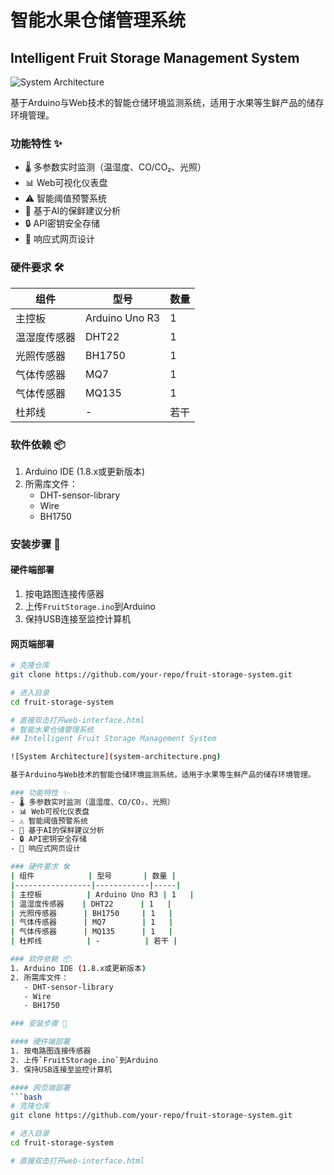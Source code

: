# 智能水果仓储管理系统
## Intelligent Fruit Storage Management System

![System Architecture](system-architecture.png) <!-- 建议添加系统架构图 -->

基于Arduino与Web技术的智能仓储环境监测系统，适用于水果等生鲜产品的储存环境管理。

### 功能特性 ✨
- 🌡️ 多参数实时监测（温湿度、CO/CO₂、光照）
- 📊 Web可视化仪表盘
- ⚠️ 智能阈值预警系统
- 🤖 基于AI的保鲜建议分析
- 🔒 API密钥安全存储
- 📱 响应式网页设计

### 硬件要求 🛠️
| 组件            | 型号       | 数量 |
|-----------------|------------|-----|
| 主控板          | Arduino Uno R3 | 1   |
| 温湿度传感器    | DHT22      | 1   |
| 光照传感器      | BH1750     | 1   |
| 气体传感器      | MQ7        | 1   |
| 气体传感器      | MQ135      | 1   |
| 杜邦线          | -          | 若干 |

### 软件依赖 📦
1. Arduino IDE (1.8.x或更新版本)
2. 所需库文件：
   - DHT-sensor-library
   - Wire
   - BH1750

### 安装步骤 🚀

#### 硬件端部署
1. 按电路图连接传感器
2. 上传`FruitStorage.ino`到Arduino
3. 保持USB连接至监控计算机

#### 网页端部署
```bash
# 克隆仓库
git clone https://github.com/your-repo/fruit-storage-system.git

# 进入目录
cd fruit-storage-system

# 直接双击打开web-interface.html
# 智能水果仓储管理系统
## Intelligent Fruit Storage Management System

![System Architecture](system-architecture.png) 

基于Arduino与Web技术的智能仓储环境监测系统，适用于水果等生鲜产品的储存环境管理。

### 功能特性 ✨
- 🌡️ 多参数实时监测（温湿度、CO/CO₂、光照）
- 📊 Web可视化仪表盘
- ⚠️ 智能阈值预警系统
- 🤖 基于AI的保鲜建议分析
- 🔒 API密钥安全存储
- 📱 响应式网页设计

### 硬件要求 🛠️
| 组件            | 型号       | 数量 |
|-----------------|------------|-----|
| 主控板          | Arduino Uno R3 | 1   |
| 温湿度传感器    | DHT22      | 1   |
| 光照传感器      | BH1750     | 1   |
| 气体传感器      | MQ7        | 1   |
| 气体传感器      | MQ135      | 1   |
| 杜邦线          | -          | 若干 |

### 软件依赖 📦
1. Arduino IDE (1.8.x或更新版本)
2. 所需库文件：
   - DHT-sensor-library
   - Wire
   - BH1750

### 安装步骤 🚀

#### 硬件端部署
1. 按电路图连接传感器
2. 上传`FruitStorage.ino`到Arduino
3. 保持USB连接至监控计算机

#### 网页端部署
```bash
# 克隆仓库
git clone https://github.com/your-repo/fruit-storage-system.git

# 进入目录
cd fruit-storage-system

# 直接双击打开web-interface.html

